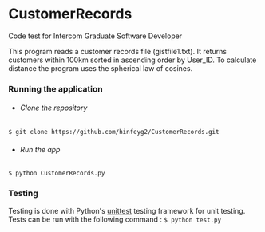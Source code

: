 # CustomerRecords
Code test for Intercom Graduate Software Developer

This program reads a customer records file (gistfile1.txt).
It returns customers within 100km sorted in ascending order by User_ID.
To calculate distance the program uses the spherical law of cosines.


### Running the application
* ###### Clone the repository
 ```$ git clone https://github.com/hinfeyg2/CustomerRecords.git```
* ###### Run the app
```$ python CustomerRecords.py```

### Testing
Testing is done with Python's [unittest](https://docs.python.org/3/library/unittest.html#module-unittest) testing framework for unit testing. Tests can be run with the following command :
```$ python test.py```